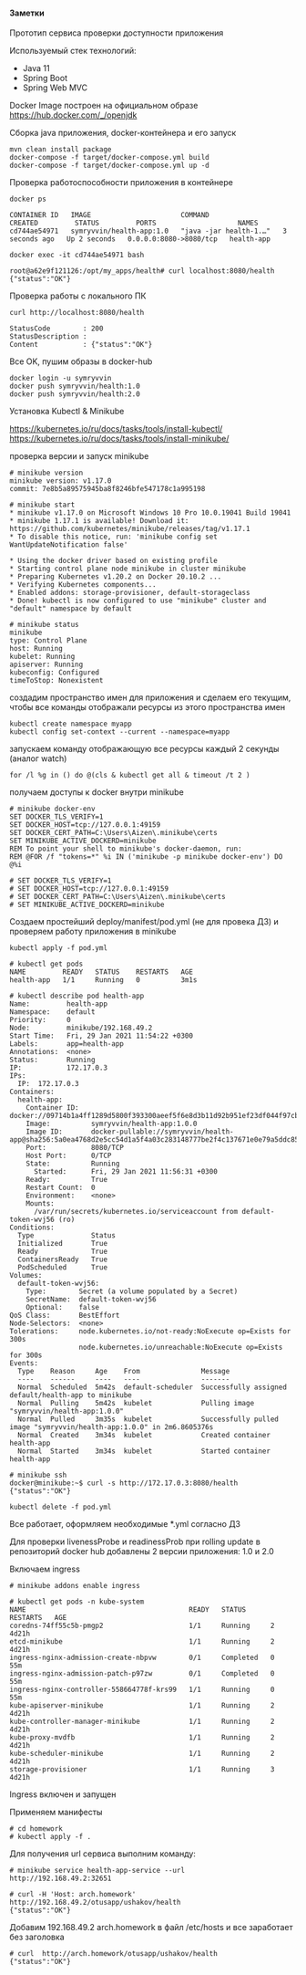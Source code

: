 


#### Заметки

Прототип сервиса проверки доступности приложения

Используемый стек технологий:

 - Java 11
 - Spring Boot
 - Spring Web MVC

Docker Image построен на официальном образе https://hub.docker.com/_/openjdk

Сборка java приложения, docker-контейнера и его запуск
```
mvn clean install package 
docker-compose -f target/docker-compose.yml build
docker-compose -f target/docker-compose.yml up -d
```
Проверка работоспособности приложения в контейнере
```
docker ps

CONTAINER ID   IMAGE                      COMMAND                  CREATED         STATUS         PORTS                    NAMES
cd744ae54971   symryvvin/health-app:1.0   "java -jar health-1.…"   3 seconds ago   Up 2 seconds   0.0.0.0:8080->8080/tcp   health-app

docker exec -it cd744ae54971 bash

root@a62e9f121126:/opt/my_apps/health# curl localhost:8080/health
{"status":"OK"}
```
Проверка работы с локального ПК
```
curl http://localhost:8080/health

StatusCode        : 200
StatusDescription :
Content           : {"status":"OK"}
```
Все OK, пушим образы в docker-hub
```
docker login -u symryvvin
docker push symryvvin/health:1.0
docker push symryvvin/health:2.0
```

Установка Kubectl & Minikube

https://kubernetes.io/ru/docs/tasks/tools/install-kubectl/
https://kubernetes.io/ru/docs/tasks/tools/install-minikube/

проверка версии и запуск minikube
```
# minikube version
minikube version: v1.17.0
commit: 7e8b5a89575945ba8f8246bfe547178c1a995198

# minikube start
* minikube v1.17.0 on Microsoft Windows 10 Pro 10.0.19041 Build 19041
* minikube 1.17.1 is available! Download it: https://github.com/kubernetes/minikube/releases/tag/v1.17.1
* To disable this notice, run: 'minikube config set WantUpdateNotification false'

* Using the docker driver based on existing profile
* Starting control plane node minikube in cluster minikube
* Preparing Kubernetes v1.20.2 on Docker 20.10.2 ...
* Verifying Kubernetes components...
* Enabled addons: storage-provisioner, default-storageclass
* Done! kubectl is now configured to use "minikube" cluster and "default" namespace by default

# minikube status
minikube
type: Control Plane
host: Running
kubelet: Running
apiserver: Running
kubeconfig: Configured
timeToStop: Nonexistent
```
создадим пространство имен для приложения и сделаем его текущим, чтобы все команды отображали ресурсы из этого пространства имен
```
kubectl create namespace myapp
kubectl config set-context --current --namespace=myapp
```
запускаем команду отображающую все ресурсы каждый 2 секунды (аналог watch)
```
for /l %g in () do @(cls & kubectl get all & timeout /t 2 )
```
получаем доступы к docker внутри minikube
```
# minikube docker-env
SET DOCKER_TLS_VERIFY=1
SET DOCKER_HOST=tcp://127.0.0.1:49159
SET DOCKER_CERT_PATH=C:\Users\Aizen\.minikube\certs
SET MINIKUBE_ACTIVE_DOCKERD=minikube
REM To point your shell to minikube's docker-daemon, run:
REM @FOR /f "tokens=*" %i IN ('minikube -p minikube docker-env') DO @%i

# SET DOCKER_TLS_VERIFY=1
# SET DOCKER_HOST=tcp://127.0.0.1:49159
# SET DOCKER_CERT_PATH=C:\Users\Aizen\.minikube\certs
# SET MINIKUBE_ACTIVE_DOCKERD=minikube
```
Создаем простейший deploy/manifest/pod.yml (не для провека ДЗ) и проверяем работу приложения в minikube
```
kubectl apply -f pod.yml

# kubectl get pods
NAME         READY   STATUS    RESTARTS   AGE
health-app   1/1     Running   0          3m1s

# kubectl describe pod health-app
Name:         health-app
Namespace:    default
Priority:     0
Node:         minikube/192.168.49.2
Start Time:   Fri, 29 Jan 2021 11:54:22 +0300
Labels:       app=health-app
Annotations:  <none>
Status:       Running
IP:           172.17.0.3
IPs:
  IP:  172.17.0.3
Containers:
  health-app:
    Container ID:   docker://09714b1a4ff1289d5800f393300aeef5f6e8d3b11d92b951ef23df044f97cb29
    Image:          symryvvin/health-app:1.0.0
    Image ID:       docker-pullable://symryvvin/health-app@sha256:5a0ea4768d2e5cc54d1a5f4a03c283148777be2f4c137671e0e79a5ddc8557e8
    Port:           8080/TCP
    Host Port:      0/TCP
    State:          Running
      Started:      Fri, 29 Jan 2021 11:56:31 +0300
    Ready:          True
    Restart Count:  0
    Environment:    <none>
    Mounts:
      /var/run/secrets/kubernetes.io/serviceaccount from default-token-wvj56 (ro)
Conditions:
  Type              Status
  Initialized       True
  Ready             True
  ContainersReady   True
  PodScheduled      True
Volumes:
  default-token-wvj56:
    Type:        Secret (a volume populated by a Secret)
    SecretName:  default-token-wvj56
    Optional:    false
QoS Class:       BestEffort
Node-Selectors:  <none>
Tolerations:     node.kubernetes.io/not-ready:NoExecute op=Exists for 300s
                 node.kubernetes.io/unreachable:NoExecute op=Exists for 300s
Events:
  Type    Reason     Age    From               Message
  ----    ------     ----   ----               -------
  Normal  Scheduled  5m42s  default-scheduler  Successfully assigned default/health-app to minikube
  Normal  Pulling    5m42s  kubelet            Pulling image "symryvvin/health-app:1.0.0"
  Normal  Pulled     3m35s  kubelet            Successfully pulled image "symryvvin/health-app:1.0.0" in 2m6.8605376s
  Normal  Created    3m34s  kubelet            Created container health-app
  Normal  Started    3m34s  kubelet            Started container health-app

# minikube ssh
docker@minikube:~$ curl -s http://172.17.0.3:8080/health
{"status":"OK"}

kubectl delete -f pod.yml
```
Все работает, оформляем необходимые *.yml согласно ДЗ

Для проверки livenessProbe и readinessProb при rolling update в репозиторий docker hub добавлены 2 версии приложения: 1.0 и 2.0

Включаем ingress
```
# minikube addons enable ingress

# kubectl get pods -n kube-system
NAME                                        READY   STATUS      RESTARTS   AGE
coredns-74ff55c5b-pmgp2                     1/1     Running     2          4d21h
etcd-minikube                               1/1     Running     2          4d21h
ingress-nginx-admission-create-nbpvw        0/1     Completed   0          55m
ingress-nginx-admission-patch-p97zw         0/1     Completed   0          55m
ingress-nginx-controller-558664778f-krs99   1/1     Running     0          55m
kube-apiserver-minikube                     1/1     Running     2          4d21h
kube-controller-manager-minikube            1/1     Running     2          4d21h
kube-proxy-mvdfb                            1/1     Running     2          4d21h
kube-scheduler-minikube                     1/1     Running     2          4d21h
storage-provisioner                         1/1     Running     3          4d21h
```

Ingress включен и запущен

Применяем манифесты
```
# cd homework
# kubectl apply -f .
```

Для получения url сервиса выполним команду:
```
# minikube service health-app-service --url
http://192.168.49.2:32651

# curl -H 'Host: arch.homework' http://192.168.49.2/otusapp/ushakov/health
{"status":"OK"}
```
Добавим 192.168.49.2 arch.homework в файл /etc/hosts и все заработает без заголовка
```
# curl  http://arch.homework/otusapp/ushakov/health
{"status":"OK"}
```